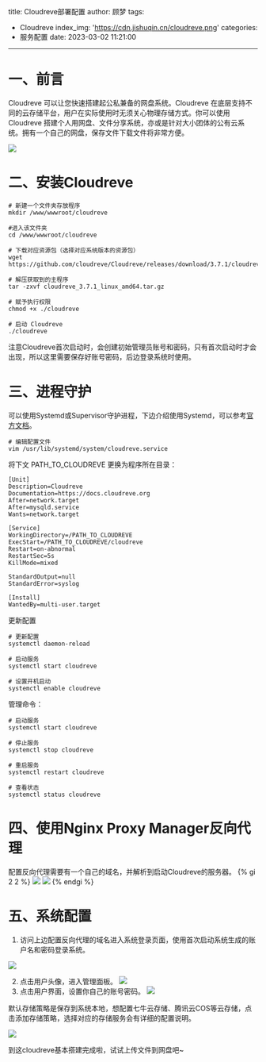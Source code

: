 title: Cloudreve部署配置
author: 顾梦
tags:
  - Cloudreve
index_img: 'https://cdn.jishuqin.cn/cloudreve.png'
categories:
  - 服务配置
date: 2023-03-02 11:21:00
---
# 一、前言

Cloudreve 可以让您快速搭建起公私兼备的网盘系统。Cloudreve 在底层支持不同的云存储平台，用户在实际使用时无须关心物理存储方式。你可以使用 Cloudreve 搭建个人用网盘、文件分享系统，亦或是针对大小团体的公有云系统。拥有一个自己的网盘，保存文件下载文件将非常方便。

![](https://cdn.jishuqin.cn/2023-03-03_21-10-31.png)

# 二、安装Cloudreve

```
# 新建一个文件夹存放程序
mkdir /www/wwwroot/cloudreve 

#进入该文件夹
cd /www/wwwroot/cloudreve

# 下载对应资源包（选择对应系统版本的资源包）
wget https://github.com/cloudreve/Cloudreve/releases/download/3.7.1/cloudreve_3.7.1_linux_amd64.tar.gz

# 解压获取到的主程序
tar -zxvf cloudreve_3.7.1_linux_amd64.tar.gz

# 赋予执行权限
chmod +x ./cloudreve

# 启动 Cloudreve
./cloudreve
```

<p class="note note-warning">注意Cloudreve首次启动时，会创建初始管理员账号和密码，只有首次启动时才会出现，所以这里需要保存好账号密码，后边登录系统时使用。</p>

# 三、进程守护
可以使用Systemd或Supervisor守护进程，下边介绍使用Systemd，可以参考[官方文档](https://docs.cloudreve.org/getting-started/install#jin-cheng-shou-hu)。

```
# 编辑配置文件
vim /usr/lib/systemd/system/cloudreve.service
```
将下文 PATH_TO_CLOUDREVE 更换为程序所在目录：

```
[Unit]
Description=Cloudreve
Documentation=https://docs.cloudreve.org
After=network.target
After=mysqld.service
Wants=network.target

[Service]
WorkingDirectory=/PATH_TO_CLOUDREVE
ExecStart=/PATH_TO_CLOUDREVE/cloudreve
Restart=on-abnormal
RestartSec=5s
KillMode=mixed

StandardOutput=null
StandardError=syslog

[Install]
WantedBy=multi-user.target
```
更新配置
```
# 更新配置
systemctl daemon-reload

# 启动服务
systemctl start cloudreve

# 设置开机启动
systemctl enable cloudreve
```

管理命令：

```
# 启动服务
systemctl start cloudreve

# 停止服务
systemctl stop cloudreve

# 重启服务
systemctl restart cloudreve

# 查看状态
systemctl status cloudreve
```

# 四、使用Nginx Proxy Manager反向代理

配置反向代理需要有一个自己的域名，并解析到启动Cloudreve的服务器。
{% gi 2 2 %}
 ![](https://cdn.jishuqin.cn/2023-03-03_22-11-03.png)
 ![](https://cdn.jishuqin.cn/2023-03-03_22-16-16.png)
{% endgi %}

# 五、系统配置

1. 访问上边配置反向代理的域名进入系统登录页面，使用首次启动系统生成的账户名和密码登录系统。

![](https://cdn.jishuqin.cn/cloudreve4.png)

2. 点击用户头像，进入管理面板。
![](https://cdn.jishuqin.cn/cloudreve5.png)
3. 点击用户界面，设置你自己的账号密码。
![](https://cdn.jishuqin.cn/cloudreve6.png)
<p class="note note-info">默认存储策略是保存到系统本地，想配置七牛云存储、腾讯云COS等云存储，点击添加存储策略，选择对应的存储服务会有详细的配置说明。</p>

![](https://cdn.jishuqin.cn/cloudreve7.png)

到这cloudreve基本搭建完成啦，试试上传文件到网盘吧~